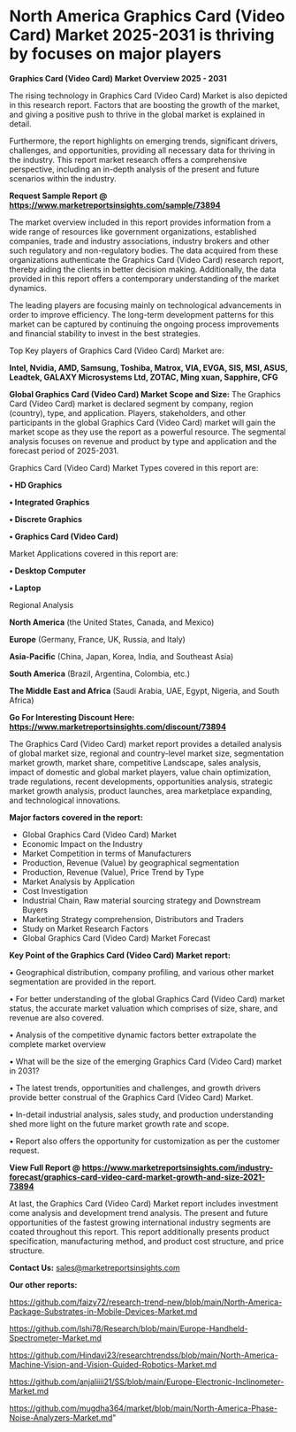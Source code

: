 # North America Graphics Card (Video Card) Market 2025-2031 is thriving by focuses on major players

<Strong> Graphics Card (Video Card) Market Overview 2025 - 2031</strong>

The rising technology in Graphics Card (Video Card) Market is also depicted in this research report. Factors that are boosting the growth of the market, and giving a positive push to thrive in the global market is explained in detail.

Furthermore, the report highlights on emerging trends, significant drivers, challenges, and opportunities, providing all necessary data for thriving in the industry. This report market research offers a comprehensive perspective, including an in-depth analysis of the present and future scenarios within the industry.

<strong>Request Sample Report @ <a href=https://www.marketreportsinsights.com/sample/73894>https://www.marketreportsinsights.com/sample/73894</a></strong>

The market overview included in this report provides information from a wide range of resources like government organizations, established companies, trade and industry associations, industry brokers and other such regulatory and non-regulatory bodies. The data acquired from these organizations authenticate the Graphics Card (Video Card) research report, thereby aiding the clients in better decision making. Additionally, the data provided in this report offers a contemporary understanding of the market dynamics.

The leading players are focusing mainly on technological advancements in order to improve efficiency. The long-term development patterns for this market can be captured by continuing the ongoing process improvements and financial stability to invest in the best strategies.

Top Key players of Graphics Card (Video Card) Market are:

<strong>Intel, Nvidia, AMD, Samsung, Toshiba, Matrox, VIA, EVGA, SIS, MSI, ASUS, Leadtek, GALAXY Microsystems Ltd, ZOTAC, Ming xuan, Sapphire, CFG</strong>

<strong><b>Global Graphics Card (Video Card) Market Scope and Size:</b></strong>
The Graphics Card (Video Card) market is declared segment by company, region (country), type, and application. Players, stakeholders, and other participants in the global Graphics Card (Video Card) market will gain the market scope as they use the report as a powerful resource. The segmental analysis focuses on revenue and product by type and application and the forecast period of 2025-2031.

Graphics Card (Video Card) Market Types covered in this report are:

<strong>• HD Graphics

• Integrated Graphics

• Discrete Graphics

• Graphics Card (Video Card)</strong>

Market Applications covered in this report are:

<strong>• Desktop Computer

• Laptop</strong> 

Regional Analysis

<strong>North America</strong> (the United States, Canada, and Mexico)

<strong>Europe</strong> (Germany, France, UK, Russia, and Italy)

<strong>Asia-Pacific</strong> (China, Japan, Korea, India, and Southeast Asia)

<strong>South America</strong> (Brazil, Argentina, Colombia, etc.)

<strong>The Middle East and Africa</strong> (Saudi Arabia, UAE, Egypt, Nigeria, and South Africa)

<strong>Go For Interesting Discount Here: <a href=https://www.marketreportsinsights.com/discount/73894>https://www.marketreportsinsights.com/discount/73894</a></strong>

The Graphics Card (Video Card) market report provides a detailed analysis of global market size, regional and country-level market size, segmentation market growth, market share, competitive Landscape, sales analysis, impact of domestic and global market players, value chain optimization, trade regulations, recent developments, opportunities analysis, strategic market growth analysis, product launches, area marketplace expanding, and technological innovations.

<strong><b>Major factors covered in the report:</b></strong>
<ul>
  <li>Global Graphics Card (Video Card) Market </li>
  <li>Economic Impact on the Industry</li>
  <li>Market Competition in terms of Manufacturers</li>
  <li>Production, Revenue (Value) by geographical segmentation</li>
  <li>Production, Revenue (Value), Price Trend by Type</li>
  <li>Market Analysis by Application</li>
  <li>Cost Investigation</li>
  <li>Industrial Chain, Raw material sourcing strategy and Downstream Buyers</li>
  <li>Marketing Strategy comprehension, Distributors and Traders</li>
  <li>Study on Market Research Factors</li>
  <li>Global Graphics Card (Video Card) Market Forecast</li>
</ul>

<strong><b>Key Point of the Graphics Card (Video Card) Market report:</b></strong>

• Geographical distribution, company profiling, and various other market segmentation are provided in the report.

• For better understanding of the global Graphics Card (Video Card) market status, the accurate market valuation which comprises of size, share, and revenue are also covered.

• Analysis of the competitive dynamic factors better extrapolate the complete market overview

• What will be the size of the emerging Graphics Card (Video Card) market in 2031?

• The latest trends, opportunities and challenges, and growth drivers provide better construal of the Graphics Card (Video Card) Market.

• In-detail industrial analysis, sales study, and production understanding shed more light on the future market growth rate and scope.

• Report also offers the opportunity for customization as per the customer request.

<strong><b>View Full Report @ <a href=https://www.marketreportsinsights.com/industry-forecast/graphics-card-video-card-market-growth-and-size-2021-73894>https://www.marketreportsinsights.com/industry-forecast/graphics-card-video-card-market-growth-and-size-2021-73894</a></b></strong>


At last, the Graphics Card (Video Card) Market report includes investment come analysis and development trend analysis. The present and future opportunities of the fastest growing international industry segments are coated throughout this report. This report additionally presents product specification, manufacturing method, and product cost structure, and price structure.

<strong>Contact Us:</strong>
sales@marketreportsinsights.com

<strong>Our other reports:</strong>

<a href=https://github.com/faizy72/research-trend-new/blob/main/North-America-Package-Substrates-in-Mobile-Devices-Market.md>https://github.com/faizy72/research-trend-new/blob/main/North-America-Package-Substrates-in-Mobile-Devices-Market.md</a>

<a href=https://github.com/Ishi78/Research/blob/main/Europe-Handheld-Spectrometer-Market.md>https://github.com/Ishi78/Research/blob/main/Europe-Handheld-Spectrometer-Market.md</a>

<a href=https://github.com/Hindavi23/researchtrendss/blob/main/North-America-Machine-Vision-and-Vision-Guided-Robotics-Market.md>https://github.com/Hindavi23/researchtrendss/blob/main/North-America-Machine-Vision-and-Vision-Guided-Robotics-Market.md</a>

<a href=https://github.com/anjaliiii21/SS/blob/main/Europe-Electronic-Inclinometer-Market.md>https://github.com/anjaliiii21/SS/blob/main/Europe-Electronic-Inclinometer-Market.md</a>

<a href=https://github.com/mugdha364/market/blob/main/North-America-Phase-Noise-Analyzers-Market.md>https://github.com/mugdha364/market/blob/main/North-America-Phase-Noise-Analyzers-Market.md</a>"
